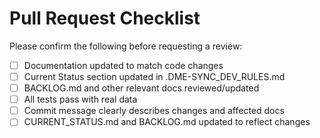 # Pull Request Checklist

Please confirm the following before requesting a review:

- [ ] Documentation updated to match code changes
- [ ] Current Status section updated in .DME-SYNC_DEV_RULES.md
- [ ] BACKLOG.md and other relevant docs reviewed/updated
- [ ] All tests pass with real data
- [ ] Commit message clearly describes changes and affected docs
- [ ] CURRENT_STATUS.md and BACKLOG.md updated to reflect changes 
